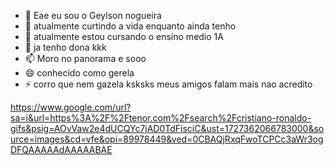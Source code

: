 - 👋 Eae eu sou o Geylson nogueira
- 👀 atualmente curtindo a vida enquanto ainda tenho
- 🌱 atualmente estou cursando o ensino medio 1A
- 💞️ ja tenho dona kkk 
- 📫 Moro no panorama e sooo
- 😄 conhecido como gerela
- ⚡ corro que nem gazela ksksks meus amigos falam mais nao acredito 

https://www.google.com/url?sa=i&url=https%3A%2F%2Ftenor.com%2Fsearch%2Fcristiano-ronaldo-gifs&psig=AOvVaw2e4dUCQYc7jAD0TdFisciC&ust=1727362066783000&source=images&cd=vfe&opi=89978449&ved=0CBAQjRxqFwoTCPCc3aWr3ogDFQAAAAAdAAAAABAE
